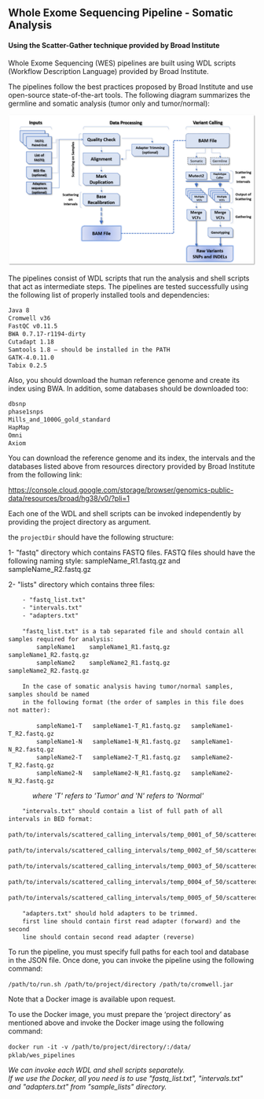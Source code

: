 ## Whole Exome Sequencing Pipeline - Somatic Analysis
#### Using the Scatter-Gather technique provided by Broad Institute

Whole Exome Sequencing (WES) pipelines are built using WDL scripts (Workflow Description Language) provided by Broad Institute. 

The pipelines follow the best practices proposed by Broad Institute and use open-source state-of-the-art tools. The following diagram summarizes the germline and somatic analysis (tumor only and tumor/normal):

![alt text](wes_workflow/wes_pipelines.png "Whole Exome Sequencing Pipelines")

The pipelines consist of WDL scripts that run the analysis and shell scripts that act as intermediate steps. The pipelines are tested successfully using the following list of properly installed tools and dependencies: 

    Java 8 
    Cromwell v36 
    FastQC v0.11.5 
    BWA 0.7.17-r1194-dirty 
    Cutadapt 1.18 
    Samtools 1.8 – should be installed in the PATH 
    GATK-4.0.11.0 
    Tabix 0.2.5 

Also, you should download the human reference genome and create its index using BWA. In addition, some databases should be downloaded too: 

    dbsnp
    phase1snps 
    Mills_and_1000G_gold_standard 
    HapMap 
    Omni 
    Axiom 

You can download the reference genome and its index, the intervals and the databases listed above from resources directory provided by Broad Institute from the following link: 

https://console.cloud.google.com/storage/browser/genomics-public-data/resources/broad/hg38/v0/?pli=1

Each one of the WDL and shell scripts can be invoked independently by providing the project directory as argument.
  
the `projectDir` should have the following structure:  

1- "fastq" directory which contains FASTQ files. FASTQ files should have the following naming style:
    sampleName_R1.fastq.gz and sampleName_R2.fastq.gz

2- "lists" directory which contains three files:

        - "fastq_list.txt"
        - "intervals.txt"
        - "adapters.txt"

        "fastq_list.txt" is a tab separated file and should contain all samples required for analysis:
            sampleName1    sampleName1_R1.fastq.gz    sampleName1_R2.fastq.gz
            sampleName2    sampleName2_R1.fastq.gz    sampleName2_R2.fastq.gz

        In the case of somatic analysis having tumor/normal samples, samples should be named
        in the following format (the order of samples in this file does not matter):

            sampleName1-T	sampleName1-T_R1.fastq.gz	sampleName1-T_R2.fastq.gz
            sampleName1-N	sampleName1-N_R1.fastq.gz	sampleName1-N_R2.fastq.gz
            sampleName2-T	sampleName2-T_R1.fastq.gz	sampleName2-T_R2.fastq.gz
            sampleName2-N	sampleName2-N_R1.fastq.gz	sampleName2-N_R2.fastq.gz
        
&ensp;&ensp;&ensp;&ensp;&ensp;&ensp;&ensp;*where 'T' refers to 'Tumor' and 'N' refers to 'Normal'*

        "intervals.txt" should contain a list of full path of all intervals in BED format:
        path/to/intervals/scattered_calling_intervals/temp_0001_of_50/scattered.interval_list
        path/to/intervals/scattered_calling_intervals/temp_0002_of_50/scattered.interval_list
        path/to/intervals/scattered_calling_intervals/temp_0003_of_50/scattered.interval_list
        path/to/intervals/scattered_calling_intervals/temp_0004_of_50/scattered.interval_list
        path/to/intervals/scattered_calling_intervals/temp_0005_of_50/scattered.interval_list

        "adapters.txt" should hold adapters to be trimmed.
        first line should contain first read adapter (forward) and the second
        line should contain second read adapter (reverse) 

To run the pipeline, you must specify full paths for each tool and database in the JSON file. Once done, you can invoke the pipeline using the following command:  

`/path/to/run.sh /path/to/project/directory /path/to/cromwell.jar`

Note that a Docker image is available upon request. 

To use the Docker image, you must prepare the ‘project directory’ as mentioned above and invoke the Docker image using the following command:  

`docker run -it -v /path/to/project/directory/:/data/ pklab/wes_pipelines `

*We can invoke each WDL and shell scripts separately.*  
*If we use the Docker, all you need is to use "fastq_list.txt", "intervals.txt" and "adapters.txt" from "sample_lists" directory.*